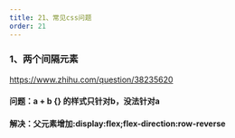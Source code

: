 ```yaml
---
title: 21、常见css问题
order: 21
---
```


### 1、两个间隔元素
https://www.zhihu.com/question/38235620
#### 问题：a + b {} 的样式只针对b，没法针对a 
#### 解决：父元素增加:display:flex;flex-direction:row-reverse


